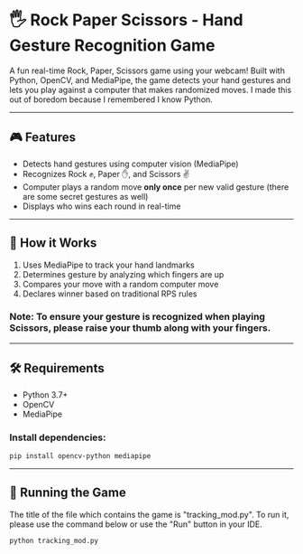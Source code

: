 # 🖐️ Rock Paper Scissors - Hand Gesture Recognition Game

A fun real-time Rock, Paper, Scissors game using your webcam! Built with Python, OpenCV, and MediaPipe, the game detects your hand gestures and lets you play against a computer that makes randomized moves. I made this out of boredom because I remembered I know Python.

---

## 🎮 Features

- Detects hand gestures using computer vision (MediaPipe)
- Recognizes Rock ✊, Paper ✋, and Scissors ✌️
- Computer plays a random move **only once** per new valid gesture (there are some secret gestures as well)
- Displays who wins each round in real-time

---

## 🧠 How it Works

1. Uses MediaPipe to track your hand landmarks
2. Determines gesture by analyzing which fingers are up
3. Compares your move with a random computer move
4. Declares winner based on traditional RPS rules

### Note: To ensure your gesture is recognized when playing Scissors, please raise your thumb along with your fingers.

---

## 🛠️ Requirements

- Python 3.7+
- OpenCV
- MediaPipe

### Install dependencies:
```bash
pip install opencv-python mediapipe
```

---

## 🚀 Running the Game

The title of the file which contains the game is "tracking_mod.py". To run it, please use the command below or use the "Run" button in your IDE.

```bash
python tracking_mod.py
```
